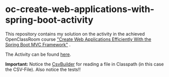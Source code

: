 # oc-create-web-applications-with-spring-boot-activity

This repository contains my solution on the activity in the achieved OpenClassRoom course ["Create Web Applications Efficiently With the Spring Boot MVC Framework"](https://openclassrooms.com/fr/courses/5684146-create-mvc-applications-with-springboot) .

The Activity can be found [here](https://openclassrooms.com/en/courses/5684146-create-web-applications-efficiently-with-the-spring-boot-mvc-framework/6784216-get-some-practice-reorganizing-an-existing-codebase-using-three-tier-architecture-and-dependency-injection).

**Important:** Notice the [CsvBuilder](src/main/java/com/openclassrooms/course/springboot/activitych3/configuration/CsvBuilder.java) for reading a file in Classpath (in this case the CSV-File). Also notice the tests!!
